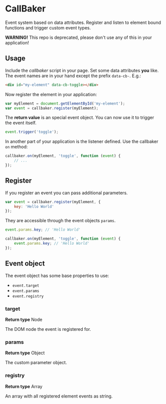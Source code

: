 # CallBaker

Event system based on data attributes. Register and listen to element bound 
functions and trigger custom event types.

**WARNING!** This repo is deprecated, please don't use any of this in your application!

## Usage

Include the *callbaker* script in your page. Set some data attributes **you** 
like. The event names are in your hand except the prefix `data-cb-`. E.g.:

```html
<div id="my-element" data-cb-toggle></div>
```

Now register the element in your application:

```javascript
var myElement = document.getElementById('my-element');
var event = callbaker.register(myElement);
```

The **return value** is an special event object. You can now use it to trigger 
the event itself.

```javascript
event.trigger('toggle');
```

In another part of your application is the listener defined. Use the callbaker 
`on` method:

```javascript
callbaker.on(myElement, 'toggle', function (event) {
    // ...
});
```

## Register

If you register an event you can pass additional parameters.

```javascript
var event = callbaker.register(myElement, {
    key: 'Hello World'
});
```

They are accessible through the event objects `params`.

```javascript
event.params.key; // 'Hello World'

callbaker.on(myElement, 'toggle', function (event) {
    event.params.key; // 'Hello World'
});
```

## Event object

The event object has some base properties to use:

* `event.target`
* `event.params`
* `event.registry`

### target

**Return type** Node

The DOM node the event is registered for.

### params

**Return type** Object

The custom parameter object.

### registry

**Return type** Array

An array with all registered element events as string.
